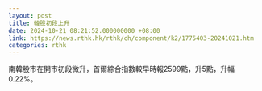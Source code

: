 ```yaml
---
layout: post
title: 韓股初段上升
date: 2024-10-21 08:21:52.000000000 +08:00
link: https://news.rthk.hk/rthk/ch/component/k2/1775403-20241021.htm
categories: rthk
---
```


南韓股市在開市初段微升，首爾綜合指數較早時報2599點，升5點，升幅0.22%。
